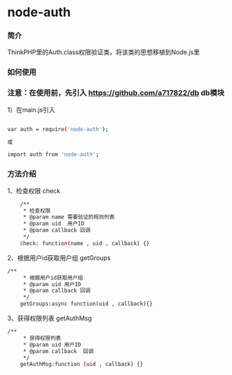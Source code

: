# node-auth
### 简介
ThinkPHP里的Auth.class权限验证类，将该类的思想移植到Node.js里


### 如何使用

### 注意：在使用前，先引入 https://github.com/a717822/db db模块

1）在main.js引入
``` bash

var auth = require('node-auth');

或

import auth from 'node-auth';

```

### 方法介绍

1、检查权限 check

``` bash
    /**
     * 检查权限
     * @param name 需要验证的规则列表
     * @param uid  用户ID
     * @param callback 回调
     */
    check: function(name , uid , callback) {}
```

2、根据用户id获取用户组  getGroups

``` bash
/**
     * 根据用户id获取用户组
     * @param uid 用户ID
     * @param callback 回调
     */
    getGroups:async function(uid , callback){}
```

3、获得权限列表 getAuthMsg
``` bash
/**
     * 获得权限列表
     * @param uid 用户ID
     * @param callback  回调
     */
    getAuthMsg:function (uid , callback) {}
```
